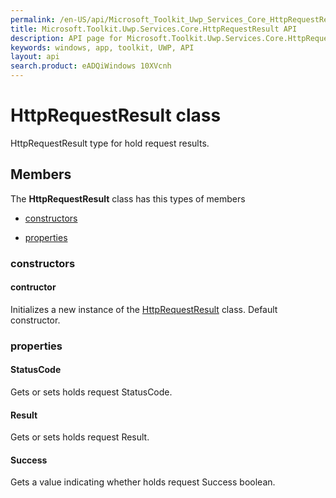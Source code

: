 ```yaml
---
permalink: /en-US/api/Microsoft_Toolkit_Uwp_Services_Core_HttpRequestResult.htm
title: Microsoft.Toolkit.Uwp.Services.Core.HttpRequestResult API 
description: API page for Microsoft.Toolkit.Uwp.Services.Core.HttpRequestResult
keywords: windows, app, toolkit, UWP, API
layout: api
search.product: eADQiWindows 10XVcnh
---
```



# HttpRequestResult class

HttpRequestResult type for hold request results.

## Members

The **HttpRequestResult** class has this types of members

* [constructors](#constructors)

* [properties](#properties)

### constructors

#### contructor

Initializes a new instance of the [HttpRequestResult](Microsoft_Toolkit_Uwp_Services_Core_HttpRequestResult.htm) class. Default constructor.



### properties

#### StatusCode

Gets or sets holds request StatusCode.



#### Result

Gets or sets holds request Result.



#### Success

Gets a value indicating whether holds request Success boolean.



